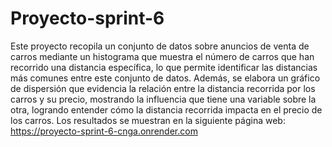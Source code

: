 # Proyecto-sprint-6
Este proyecto recopila un conjunto de datos sobre anuncios de venta de carros mediante un histograma que muestra el número de carros que han recorrido una  distancia específica, lo que permite identificar las distancias más comunes entre este conjunto de datos. Además, se elabora un gráfico de dispersión que evidencia la relación entre la distancia recorrida por los carros y su precio, mostrando la influencia que tiene una variable sobre la otra, logrando entender cómo la distancia recorrida impacta en el precio de los carros.
Los resultados se muestran en la siguiente página web: https://proyecto-sprint-6-cnga.onrender.com

